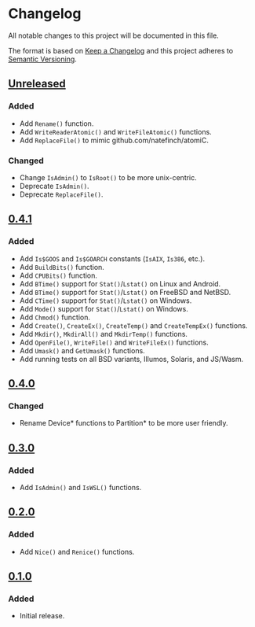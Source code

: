 # Changelog

All notable changes to this project will be documented in this file.

The format is based on [Keep a Changelog](https://keepachangelog.com/en/1.1.0/)
and this project adheres to [Semantic Versioning](https://semver.org/spec/v2.0.0.html).

## [Unreleased](https://github.com/rasa/compat/compare/v0.4.1...HEAD)

### Added

- Add `Rename()` function.
- Add `WriteReaderAtomic()` and `WriteFileAtomic()` functions.
- Add `ReplaceFile()` to mimic github.com/natefinch/atomiC.

### Changed

- Change `IsAdmin()` to `IsRoot()` to be more unix-centric.
- Deprecate `IsAdmin()`.
- Deprecate `ReplaceFile()`.

## [0.4.1](https://github.com/rasa/compat/releases/tag/v0.4.1)

### Added

- Add `Is$GOOS` and `Is$GOARCH` constants (`IsAIX`, `Is386`, etc.).
- Add `BuildBits()` function.
- Add `CPUBits()` function.
- Add `BTime()` support for `Stat()`/`Lstat()` on Linux and Android.
- Add `BTime()` support for `Stat()`/`Lstat()` on FreeBSD and NetBSD.
- Add `CTime()` support for `Stat()`/`Lstat()` on Windows.
- Add `Mode()` support for `Stat()`/`Lstat()` on Windows.
- Add `Chmod()` function.
- Add `Create()`, `CreateEx()`, `CreateTemp()` and `CreateTempEx()` functions.
- Add `Mkdir()`, `MkdirAll()` and `MkdirTemp()` functions.
- Add `OpenFile()`, `WriteFile()` and `WriteFileEx()` functions.
- Add `Umask()` and `GetUmask()` functions.
- Add running tests on all BSD variants, Illumos, Solaris, and JS/Wasm.

## [0.4.0](https://github.com/rasa/compat/releases/tag/v0.4.0)

### Changed

- Rename Device* functions to Partition* to be more user friendly.

## [0.3.0](https://github.com/rasa/compat/releases/tag/v0.3.0)

### Added

- Add `IsAdmin()` and `IsWSL()` functions.

## [0.2.0](https://github.com/rasa/compat/releases/tag/v0.2.0)

### Added

- Add `Nice()` and `Renice()` functions.

## [0.1.0](https://github.com/rasa/compat/releases/tag/v0.1.0)

### Added

- Initial release.

<!-- markdownlint-configure-file
MD024:
  # Only check sibling headings
  siblings_only: true
-->
